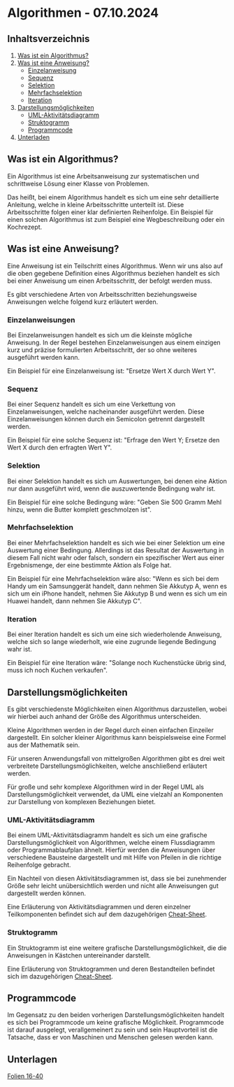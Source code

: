 # Algorithmen - 07.10.2024


## Inhaltsverzeichnis

1. [Was ist ein Algorithmus?](#was-ist-ein-algorithmus)
2. [Was ist eine Anweisung?](#was-ist-eine-anweisung)
   * [Einzelanweisung](#einzelanweisungen)
   * [Sequenz](#sequenz)
   * [Selektion](#selektion)
   * [Mehrfachselektion](#mehrfachselektion)
   * [Iteration](#iteration)
3. [Darstellungsmöglichkeiten](#darstellungsm-glichkeiten)
   * [UML-Aktivitätsdiagramm](#uml-aktivit-tsdiagramm)
   * [Struktogramm](#struktogramm)
   * [Programmcode](#programmcode)
4. [Unterladen](#unterlagen)


## Was ist ein Algorithmus?

Ein Algorithmus ist eine Arbeitsanweisung zur systematischen und schrittweise Lösung einer Klasse von Problemen.

Das heißt, bei einem Algorithmus handelt es sich um eine sehr detaillierte Anleitung, welche in kleine Arbeitsschritte
unterteilt ist. Diese Arbeitsschritte folgen einer klar definierten Reihenfolge. Ein Beispiel für einen solchen 
Algorithmus ist zum Beispiel eine Wegbeschreibung oder ein Kochrezept.


## Was ist eine Anweisung?

Eine Anweisung ist ein Teilschritt eines Algorithmus. Wenn wir uns also auf die oben gegebene Definition eines
Algorithmus beziehen handelt es sich bei einer Anweisung um einen Arbeitsschritt, der befolgt werden muss.

Es gibt verschiedene Arten von Arbeitsschritten beziehungsweise Anweisungen welche folgend kurz erläutert werden.

### Einzelanweisungen

Bei Einzelanweisungen handelt es sich um die kleinste mögliche Anweisung. In der Regel bestehen Einzelanweisungen aus
einem einzigen kurz und präzise formulierten Arbeitsschritt, der so ohne weiteres ausgeführt werden kann.

Ein Beispiel für eine Einzelanweisung ist: "Ersetze Wert X durch Wert Y".

### Sequenz

Bei einer Sequenz handelt es sich um eine Verkettung von Einzelanweisungen, welche nacheinander ausgeführt werden.
Diese Einzelanweisungen können durch ein Semicolon getrennt dargestellt werden.

Ein Beispiel für eine solche Sequenz ist: "Erfrage den Wert Y; Ersetze den Wert X durch den erfragten Wert Y".

### Selektion

Bei einer Selektion handelt es sich um Auswertungen, bei denen eine Aktion nur dann ausgeführt wird, wenn die
auszuwertende Bedingung wahr ist.

Ein Beispiel für eine solche Bedingung wäre: "Geben Sie 500 Gramm Mehl hinzu, wenn die Butter komplett geschmolzen ist".

### Mehrfachselektion

Bei einer Mehrfachselektion handelt es sich wie bei einer Selektion um eine Auswertung einer Bedingung. Allerdings ist
das Resultat der Auswertung in diesem Fall nicht wahr oder falsch, sondern ein spezifischer Wert aus einer
Ergebnismenge, der eine bestimmte Aktion als Folge hat.

Ein Beispiel für eine Mehrfachselektion wäre also: "Wenn es sich bei dem Handy um ein Samsunggerät handelt, dann nehmen
Sie Akkutyp A, wenn es sich um ein iPhone handelt, nehmen Sie Akkutyp B und wenn es sich um ein Huawei handelt, dann
nehmen Sie Akkutyp C".

### Iteration

Bei einer Iteration handelt es sich um eine sich wiederholende Anweisung, welche sich so lange wiederholt, wie eine
zugrunde liegende Bedingung wahr ist.

Ein Beispiel für eine Iteration wäre: "Solange noch Kuchenstücke übrig sind, muss ich noch Kuchen verkaufen".


## Darstellungsmöglichkeiten

Es gibt verschiedenste Möglichkeiten einen Algorithmus darzustellen, wobei wir hierbei auch anhand der Größe des
Algorithmus unterscheiden.

Kleine Algorithmen werden in der Regel durch einen einfachen Einzeiler dargestellt. Ein solcher kleiner Algorithmus
kann beispielsweise eine Formel aus der Mathematik sein.

Für unseren Anwendungsfall von mittelgroßen Algorithmen gibt es drei weit verbreitete Darstellungsmöglichkeiten, welche
anschließend erläutert werden.

Für große und sehr komplexe Algorithmen wird in der Regel UML als Darstellungsmöglichkeit verwendet, da UML eine
vielzahl an Komponenten zur Darstellung von komplexen Beziehungen bietet.

### UML-Aktivitätsdiagramm

Bei einem UML-Aktivitätsdiagramm handelt es sich um eine grafische Darstellungsmöglichkeit von Algorithmen, welche einem
Flussdiagramm oder Programmablaufplan ähnelt. Hierfür werden die Anweisungen über verschiedene Bausteine dargestellt
und mit Hilfe von Pfeilen in die richtige Reihenfolge gebracht.

Ein Nachteil von diesen Aktivitätsdiagrammen ist, dass sie bei zunehmender Größe sehr leicht unübersichtlich werden
und nicht alle Anweisungen gut dargestellt werden können.

Eine Erläuterung von Aktivitätsdiagrammen und deren einzelner Teilkomponenten befindet sich auf dem dazugehörigen
[Cheat-Sheet](UML_Aktivitätsdiagramm.md).

### Struktogramm

Ein Struktogramm ist eine weitere grafische Darstellungsmöglichkeit, die die Anweisungen in Kästchen untereinander
darstellt.

Eine Erläuterung von Struktogrammen und deren Bestandteilen befindet sich im dazugehörigen 
[Cheat-Sheet](Struktogramm.md).

## Programmcode

Im Gegensatz zu den beiden vorherigen Darstellungsmöglichkeiten handelt es sich bei Programmcode um keine grafische
Möglichkeit. Programmcode ist darauf ausgelegt, verallgemeinert zu sein und sein Hauptvorteil ist die Tatsache, dass
er von Maschinen und Menschen gelesen werden kann.


## Unterlagen

[Folien 16-40](https://berrendorf.inf.h-brs.de/lehre/ws2425/eidp/vorlesung/Woche_02.pdf)